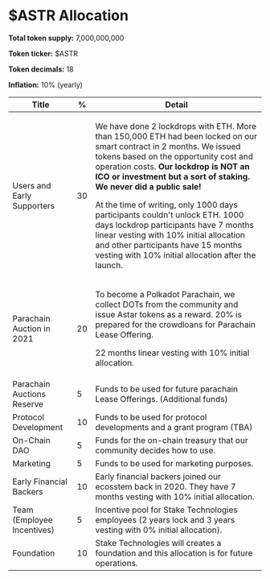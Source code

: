 # $ASTR Allocation

**Total token supply:** 7,000,000,000

**Token ticker:** $ASTR

**Token decimals:** 18

**Inflation:** 10% (yearly)

| Title                      | %  | Detail                                                                                                                                                                                                                                                                                                                                                                                                                                                                                                                                                                                            |
| -------------------------- | -- | ------------------------------------------------------------------------------------------------------------------------------------------------------------------------------------------------------------------------------------------------------------------------------------------------------------------------------------------------------------------------------------------------------------------------------------------------------------------------------------------------------------------------------------------------------------------------------------------------- |
| Users and Early Supporters | 30 | <p>We have done 2 lockdrops with ETH. More than 150,000 ETH had been locked on our smart contract in 2 months. We issued tokens based on the opportunity cost and operation costs. <strong>Our lockdrop is NOT an ICO or investment but a sort of staking. We never did a public sale!</strong> </p><p><strong></strong></p><p>At the time of writing, only 1000 days participants couldn't unlock ETH. 1000 days lockdrop participants have 7 months linear vesting with 10% initial allocation and other participants have 15 months vesting with 10% initial allocation after the launch. </p> |
| Parachain Auction in 2021  | 20 | <p>To become a Polkadot Parachain, we collect DOTs from the community and issue Astar tokens as a reward. 20% is prepared for the crowdloans for Parachain Lease Offering. </p><p></p><p>22 months linear vesting with 10% initial allocation.</p>                                                                                                                                                                                                                                                                                                                                                |
| Parachain Auctions Reserve | 5  | Funds to be used for future parachain Lease Offerings. (Additional funds)                                                                                                                                                                                                                                                                                                                                                                                                                                                                                                                         |
| Protocol Development       | 10 | Funds to be used for protocol developments and a grant program (TBA)                                                                                                                                                                                                                                                                                                                                                                                                                                                                                                                              |
| On-Chain DAO               | 5  | Funds for the on-chain treasury that our community decides how to use.                                                                                                                                                                                                                                                                                                                                                                                                                                                                                                                            |
| Marketing                  | 5  | Funds to be used for marketing purposes.                                                                                                                                                                                                                                                                                                                                                                                                                                                                                                                                                          |
| Early Financial Backers    | 10 | Early financial backers joined our ecosstem back in 2020. They have 7 months vesting with 10% initial allocation.                                                                                                                                                                                                                                                                                                                                                                                                                                                                                 |
| Team (Employee Incentives) | 5  | Incentive pool for Stake Technologies employees (2 years lock and 3 years vesting with 0% initial allocation).                                                                                                                                                                                                                                                                                                                                                                                                                                                                                    |
| Foundation                 | 10 | Stake Technologies will creates a foundation and this allocation is for future operations.                                                                                                                                                                                                                                                                                                                                                                                                                                                                                                        |

